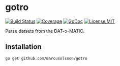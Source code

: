 # gotro

[![Build Status](https://travis-ci.org/marcusolsson/gotro.svg?branch=master)](https://travis-ci.org/marcusolsson/gotro)
[![Coverage](http://gocover.io/_badge/github.com/marcusolsson/gotro)](http://gocover.io/github.com/marcusolsson/gotro)
[![GoDoc](https://img.shields.io/badge/godoc-reference-blue.svg?style=flat)](https://godoc.org/github.com/marcusolsson/gotro)
[![License MIT](https://img.shields.io/badge/license-MIT-lightgrey.svg?style=flat)](LICENSE)

Parse datsets from the DAT-o-MATIC.

## Installation

```bash
go get github.com/marcusolsson/gotro
```
